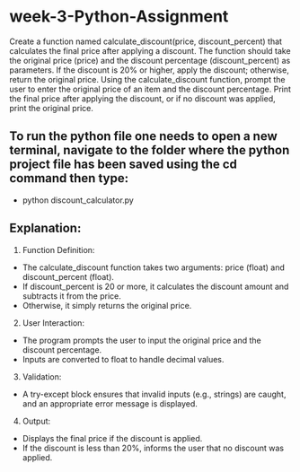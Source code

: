 # week-3-Python-Assignment
Create a function named calculate_discount(price, discount_percent) that calculates the final price after applying a discount. The function should take the original price (price) and the discount percentage (discount_percent) as parameters. If the discount is 20% or higher, apply the discount; otherwise, return the original price.
Using the calculate_discount function, prompt the user to enter the original price of an item and the discount percentage. Print the final price after applying the discount, or if no discount was applied, print the original price.

## To run the python file one needs to open a new terminal, navigate to the folder where the python project file has been saved using the cd command then type:

* python discount_calculator.py


## Explanation:
1. Function Definition:

* The calculate_discount function takes two arguments: price (float) and discount_percent (float).
* If discount_percent is 20 or more, it calculates the discount amount and subtracts it from the price.
* Otherwise, it simply returns the original price.

2. User Interaction:

* The program prompts the user to input the original price and the discount percentage.
* Inputs are converted to float to handle decimal values.

3. Validation:

* A try-except block ensures that invalid inputs (e.g., strings) are caught, and an appropriate error message is displayed.

4. Output:

* Displays the final price if the discount is applied.
* If the discount is less than 20%, informs the user that no discount was applied.
